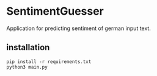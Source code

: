 # SentimentGuesser

Application for predicting sentiment of german input text.

## installation

```
pip install -r requirements.txt
python3 main.py
```